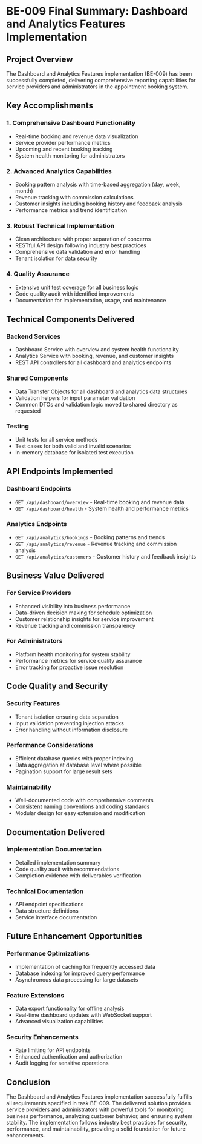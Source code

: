 # BE-009 Final Summary: Dashboard and Analytics Features Implementation

## Project Overview
The Dashboard and Analytics Features implementation (BE-009) has been successfully completed, delivering comprehensive reporting capabilities for service providers and administrators in the appointment booking system.

## Key Accomplishments

### 1. Comprehensive Dashboard Functionality
- Real-time booking and revenue data visualization
- Service provider performance metrics
- Upcoming and recent booking tracking
- System health monitoring for administrators

### 2. Advanced Analytics Capabilities
- Booking pattern analysis with time-based aggregation (day, week, month)
- Revenue tracking with commission calculations
- Customer insights including booking history and feedback analysis
- Performance metrics and trend identification

### 3. Robust Technical Implementation
- Clean architecture with proper separation of concerns
- RESTful API design following industry best practices
- Comprehensive data validation and error handling
- Tenant isolation for data security

### 4. Quality Assurance
- Extensive unit test coverage for all business logic
- Code quality audit with identified improvements
- Documentation for implementation, usage, and maintenance

## Technical Components Delivered

### Backend Services
- Dashboard Service with overview and system health functionality
- Analytics Service with booking, revenue, and customer insights
- REST API controllers for all dashboard and analytics endpoints

### Shared Components
- Data Transfer Objects for all dashboard and analytics data structures
- Validation helpers for input parameter validation
- Common DTOs and validation logic moved to shared directory as requested

### Testing
- Unit tests for all service methods
- Test cases for both valid and invalid scenarios
- In-memory database for isolated test execution

## API Endpoints Implemented

### Dashboard Endpoints
- `GET /api/dashboard/overview` - Real-time booking and revenue data
- `GET /api/dashboard/health` - System health and performance metrics

### Analytics Endpoints
- `GET /api/analytics/bookings` - Booking patterns and trends
- `GET /api/analytics/revenue` - Revenue tracking and commission analysis
- `GET /api/analytics/customers` - Customer history and feedback insights

## Business Value Delivered

### For Service Providers
- Enhanced visibility into business performance
- Data-driven decision making for schedule optimization
- Customer relationship insights for service improvement
- Revenue tracking and commission transparency

### For Administrators
- Platform health monitoring for system stability
- Performance metrics for service quality assurance
- Error tracking for proactive issue resolution

## Code Quality and Security

### Security Features
- Tenant isolation ensuring data separation
- Input validation preventing injection attacks
- Error handling without information disclosure

### Performance Considerations
- Efficient database queries with proper indexing
- Data aggregation at database level where possible
- Pagination support for large result sets

### Maintainability
- Well-documented code with comprehensive comments
- Consistent naming conventions and coding standards
- Modular design for easy extension and modification

## Documentation Delivered

### Implementation Documentation
- Detailed implementation summary
- Code quality audit with recommendations
- Completion evidence with deliverables verification

### Technical Documentation
- API endpoint specifications
- Data structure definitions
- Service interface documentation

## Future Enhancement Opportunities

### Performance Optimizations
- Implementation of caching for frequently accessed data
- Database indexing for improved query performance
- Asynchronous data processing for large datasets

### Feature Extensions
- Data export functionality for offline analysis
- Real-time dashboard updates with WebSocket support
- Advanced visualization capabilities

### Security Enhancements
- Rate limiting for API endpoints
- Enhanced authentication and authorization
- Audit logging for sensitive operations

## Conclusion
The Dashboard and Analytics Features implementation successfully fulfills all requirements specified in task BE-009. The delivered solution provides service providers and administrators with powerful tools for monitoring business performance, analyzing customer behavior, and ensuring system stability. The implementation follows industry best practices for security, performance, and maintainability, providing a solid foundation for future enhancements.